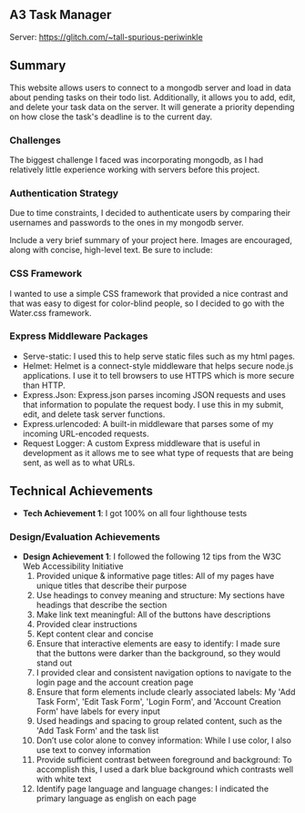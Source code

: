## A3 Task Manager

Server: https://glitch.com/~tall-spurious-periwinkle

## Summary
This website allows users to connect to a mongodb server and load in data about pending tasks on their todo list. Additionally, it allows you to add, edit, and delete your task data on the server. It will generate a priority depending on how close the task's deadline is to the current day.

### Challenges
The biggest challenge I faced was incorporating mongodb, as I had relatively little experience working with servers before this project.

### Authentication Strategy
Due to time constraints, I decided to authenticate users by comparing their usernames and passwords to the ones in my mongodb server.

Include a very brief summary of your project here. Images are encouraged, along with concise, high-level text. Be sure to include:

### CSS Framework
I wanted to use a simple CSS framework that provided a nice contrast and that was easy to digest for color-blind people, so I decided to go with the Water.css framework.

### Express Middleware Packages
- Serve-static: I used this to help serve static files such as my html pages.
- Helmet: Helmet is a connect-style middleware that helps secure node.js applications. I use it to tell browsers to use HTTPS which is more secure than HTTP.
- Express.Json: Express.json parses incoming JSON requests and uses that information to populate the request body. I use this in my submit, edit, and delete task server functions.
- Express.urlencoded: A built-in middleware that parses some of my incoming URL-encoded requests.
- Request Logger: A custom Express middleware that is useful in development as it allows me to see what type of requests that are being sent, as well as to what URLs.

## Technical Achievements
- **Tech Achievement 1**: I got 100% on all four lighthouse tests

### Design/Evaluation Achievements
- **Design Achievement 1**: I followed the following 12 tips from the W3C Web Accessibility Initiative
  1. Provided unique & informative page titles: All of my pages have unique titles that describe their purpose
  2. Use headings to convey meaning and structure: My sections have headings that describe the section
  3. Make link text meaningful: All of the buttons have descriptions
  4. Provided clear instructions
  5. Kept content clear and concise
  6. Ensure that interactive elements are easy to identify: I made sure that the buttons were darker than the background, so they would stand out
  7. I provided clear and consistent navigation options to navigate to the login page and the account creation page
  8. Ensure that form elements include clearly associated labels: My 'Add Task Form', 'Edit Task Form', 'Login Form', and 'Account Creation Form' have labels for every input
  9. Used headings and spacing to group related content, such as the 'Add Task Form' and the task list
  10. Don’t use color alone to convey information: While I use color, I also use text to convey information 
  11. Provide sufficient contrast between foreground and background: To accomplish this, I used a dark blue background which contrasts well with white text
  12. Identify page language and language changes: I indicated the primary language as english on each page
